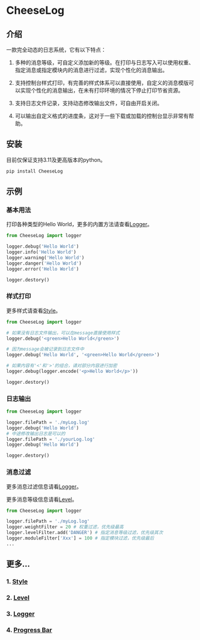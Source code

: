 # **CheeseLog**

## **介绍**

一款完全动态的日志系统，它有以下特点：

1. 多种的消息等级，可自定义添加新的等级。在打印与日志写入可以使用权重、指定消息或指定模块内的消息进行过滤，实现个性化的消息输出。

2. 支持控制台样式打印，有完善的样式体系可以直接使用，自定义的消息模版可以实现个性化的消息输出，在未有打印环境的情况下停止打印节省资源。

3. 支持日志文件记录，支持动态修改输出文件，可自由开启关闭。

4. 可以输出自定义格式的进度条，这对于一些下载或加载的控制台显示非常有帮助。

## **安装**

目前仅保证支持3.11及更高版本的python。

```bash
pip install CheeseLog
```

## **示例**

### **基本用法**

打印各种类型的Hello World，更多的内置方法请查看[Logger](https://github.com/CheeseUnknown/CheeseLog/blob/master/documents/Logger.md)。

```python
from CheeseLog import logger

logger.debug('Hello World')
logger.info('Hello World')
logger.warning('Hello World')
logger.danger('Hello World')
logger.error('Hello World')

logger.destory()
```

### **样式打印**

更多样式请查看[Style](https://github.com/CheeseUnknown/CheeseLog/blob/master/documents/Style.md)。

```python
from CheeseLog import logger

# 如果没有日志文件输出，可以在message直接使用样式
logger.debug('<green>Hello World</green>')

# 因为message会被记录到日志文件中
logger.debug('Hello World', '<green>Hello World</green>')

# 如果内容有'<'和'>'的组合，请对部分内容进行加密
logger.debug(logger.encode('<p>Hello World</p>'))

logger.destory()
```

### **日志输出**

```python
from CheeseLog import logger

logger.filePath = './myLog.log'
logger.debug('Hello World')
# 中途修改输出日志是可以的
logger.filePath = './yourLog.log'
logger.debug('Hello World')

logger.destory()
```

### **消息过滤**

更多消息过滤信息请看[Logger](https://github.com/CheeseUnknown/CheeseLog/blob/master/documents/Logger.md)。

更多消息等级信息请看[Level](https://github.com/CheeseUnknown/CheeseLog/blob/master/documents/Level.md)。

```python
from CheeseLog import logger

logger.filePath = './myLog.log'
logger.weightFilter = 20 # 权重过滤，优先级最高
logger.levelFilter.add('DANGER') # 指定消息等级过滤，优先级其次
logger.moduleFilter['Xxx'] = 100 # 指定模块过滤，优先级最后
...
```

## **更多...**

### 1. [**Style**](https://github.com/CheeseUnknown/CheeseLog/blob/master/documents/Style.md)

### 2. [**Level**](https://github.com/CheeseUnknown/CheeseLog/blob/master/documents/Level.md)

### 3. [**Logger**](https://github.com/CheeseUnknown/CheeseLog/blob/master/documents/Logger.md)

### 4. [**Progress Bar**](https://github.com/CheeseUnknown/CheeseLog/blob/master/documents/ProgressBar.md)
